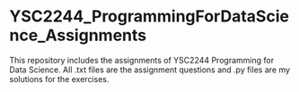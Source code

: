 # YSC2244_ProgrammingForDataScience_Assignments

This repository includes the assignments of YSC2244 Programming for Data Science. 
All .txt files are the assignment questions and .py files are my solutions for the exercises.
